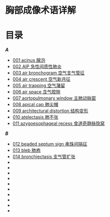 # 胸部成像术语详解
# 目录
***A***
* [001 acinus 腺泡](01_acinus.md)
* [002 AIP 急性间质性肺炎](02_AIP.md)
* [003 air bronchogram 空气支气管征](03_air_bronchogram.md)
* [004 air crescent 空气新月征](04_air_crescent.md)
* [005 air trapping 空气潴留](05_air_trapping.md)
* [006 air space 含气腔隙](06_air_space.md)
* [007 aortopulmonary window 主肺动脉窗](07_aortopulmonary_window.md)
* [008 apical cap 肺尖帽](08_apical_cap.md)
* [009 architectural distortion 结构变形](09_architectural_distortion.md)
* [010 atelectasis 肺不张](10_atelectasis.md)
* [011 azygoesophageal recess 食道奇静脉隐窝](11_azygoesophageal_recess.md)

***B***
* [012 beaded septum sign 串珠间隔征 ](12_beaded_septum_sign.md )
* [013 bleb 肺疱](13_bleb.md)
* [014 bronchiectasis 支气管扩张](14_bronchiectasis支气管扩张)
* []()
* []()
* []()
* []()
* []()
* []()
* []()
* []()
* []()
* []()